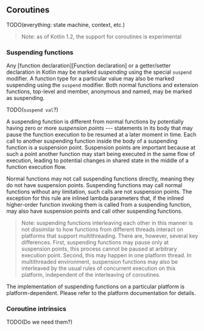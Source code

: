## Coroutines

TODO(everything: state machine, context, etc.)

> Note: as of Kotlin 1.2, the support for coroutines is experimental

### Suspending functions

Any [function declaration][Function declaration] or a getter/setter declaration in Kotlin may be marked *suspending* using the special `suspend` modifier.
A function type for a particular value may also be marked suspending using the `suspend` modifier.
Both normal functions and extension functions, top-level and member, anonymous and named, may be marked as suspending.

TODO(`suspend val`?)

A suspending function is different from normal functions by potentially having zero or more *suspension points* --- statements in its body that may pause the function execution to be resumed at a later moment in time.
Each call to another suspending function inside the body of a suspending function is a suspension point.
Suspension points are important because at such a point another function may start being executed in the same flow of execution, leading to potential changes in shared state in the middle of a function execution flow.

Normal functions may not call suspending functions directly, meaning they do not have suspension points.
Suspending functions may call normal functions without any limitation, such calls are not suspension points.
The exception for this rule are inlined lambda parameters that, if the inlined higher-order function invoking them is called from a suspending function, may also have suspension points and call other suspending functions.

> Note: suspending functions interleaving each other in this manner is not dissimilar to how functions from different threads interact on platforms that support multithreading.
> There are, however, several key differences.
> First, suspending functions may pause only at suspension points, this process cannot be paused at arbitrary execution point.
> Second, this may happen in one platform thread.
> In multithreaded environment, suspension functions may also be interleaved by the usual rules of concurrent execution on this platform, independent of the interleaving of coroutines.

The implementation of suspending functions on a particular platform is platform-dependent.
Please refer to the platform documentation for details.

### Coroutine intrinsics

TODO(Do we need them?)

